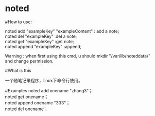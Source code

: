 noted
==== 
#How to use:

noted add "exampleKey" "exampleContent" : add a note;  
noted del "exampleKey" :del a note;  
noted get "exampleKey" :get note;  
noted append "exampleKey" :append;  
	
Warning : when first using this cmd, u should mkdir "/var/lib/noteddata/" and change permission.  

#What is this

一个随笔记录程序，linux下命令行使用。

#Examples
noted add onename "zhang3"；  
noted get onename；  
noted append onename "333"；  
noted del onename；  

